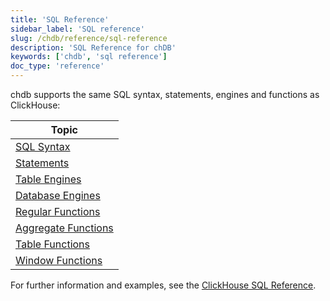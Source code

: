 ```yaml
---
title: 'SQL Reference'
sidebar_label: 'SQL reference'
slug: /chdb/reference/sql-reference
description: 'SQL Reference for chDB'
keywords: ['chdb', 'sql reference']
doc_type: 'reference'
---
```


chdb supports the same SQL syntax, statements, engines and functions as ClickHouse:

| Topic                      |
|----------------------------|
| [SQL Syntax](/sql-reference/syntax)          |
| [Statements](/sql-reference/statements)          |
| [Table Engines](/engines/table-engines)       |
| [Database Engines](/engines/database-engines)    |
| [Regular Functions](/sql-reference/functions)   |
| [Aggregate Functions](/sql-reference/aggregate-functions) |
| [Table Functions](/sql-reference/table-functions)     | 
| [Window Functions](/sql-reference/window-functions)    |

For further information and examples, see the [ClickHouse SQL Reference](/sql-reference).
